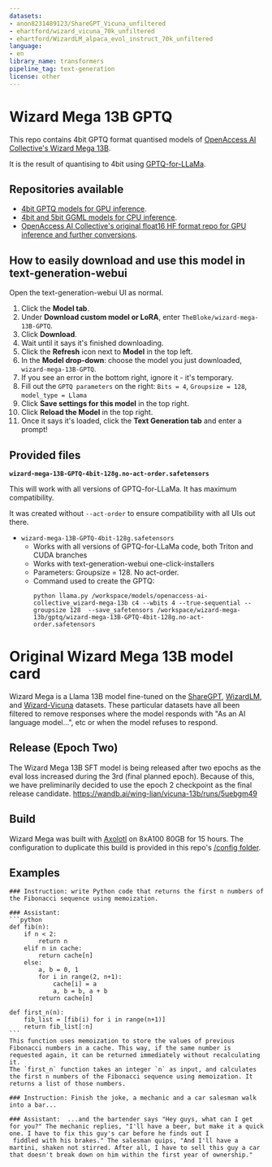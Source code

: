 ```yaml
---
datasets:
- anon8231489123/ShareGPT_Vicuna_unfiltered
- ehartford/wizard_vicuna_70k_unfiltered
- ehartford/WizardLM_alpaca_evol_instruct_70k_unfiltered
language:
- en
library_name: transformers
pipeline_tag: text-generation
license: other
---
```


# Wizard Mega 13B GPTQ

This repo contains 4bit GPTQ format quantised models of [OpenAccess AI Collective's Wizard Mega 13B](https://huggingface.co/openaccess-ai-collective/wizard-mega-13b).

It is the result of quantising to 4bit using [GPTQ-for-LLaMa](https://github.com/qwopqwop200/GPTQ-for-LLaMa).

## Repositories available

* [4bit GPTQ models for GPU inference](https://huggingface.co/TheBloke/wizard-mega-13B-GPTQ).
* [4bit and 5bit GGML models for CPU inference](https://huggingface.co/TheBloke/wizard-mega-13B-GGML).
* [OpenAccess AI Collective's original float16 HF format repo for GPU inference and further conversions](https://huggingface.co/openaccess-ai-collective/wizard-mega-13b).

## How to easily download and use this model in text-generation-webui

Open the text-generation-webui UI as normal.

1. Click the **Model tab**.
2. Under **Download custom model or LoRA**, enter `TheBloke/wizard-mega-13B-GPTQ`.
3. Click **Download**.
4. Wait until it says it's finished downloading.
5. Click the **Refresh** icon next to **Model** in the top left.
6. In the **Model drop-down**: choose the model you just downloaded, `wizard-mega-13B-GPTQ`.
7. If you see an error in the bottom right, ignore it - it's temporary.
8. Fill out the `GPTQ parameters` on the right: `Bits = 4`, `Groupsize = 128`, `model_type = Llama`
9. Click **Save settings for this model** in the top right.
10. Click **Reload the Model** in the top right.
11. Once it says it's loaded, click the **Text Generation tab** and enter a prompt!

## Provided files

**`wizard-mega-13B-GPTQ-4bit-128g.no-act-order.safetensors`**

This will work with all versions of GPTQ-for-LLaMa. It has maximum compatibility.

It was created without `--act-order` to ensure compatibility with all UIs out there.

* `wizard-mega-13B-GPTQ-4bit-128g.safetensors`
  * Works with all versions of GPTQ-for-LLaMa code, both Triton and CUDA branches
  * Works with text-generation-webui one-click-installers
  * Parameters: Groupsize = 128. No act-order.
  * Command used to create the GPTQ:
    ```
    python llama.py /workspace/models/openaccess-ai-collective_wizard-mega-13b c4 --wbits 4 --true-sequential --groupsize 128  --save_safetensors /workspace/wizard-mega-13b/gptq/wizard-mega-13B-GPTQ-4bit-128g.no-act-order.safetensors
    ```


# Original Wizard Mega 13B model card

Wizard Mega is a Llama 13B model fine-tuned on the [ShareGPT](https://huggingface.co/datasets/anon8231489123/ShareGPT_Vicuna_unfiltered), [WizardLM](https://huggingface.co/datasets/ehartford/WizardLM_alpaca_evol_instruct_70k_unfiltered), and [Wizard-Vicuna](https://huggingface.co/datasets/ehartford/wizard_vicuna_70k_unfiltered) datasets. These particular datasets have all been filtered to remove responses where the model responds with "As an AI language model...", etc or when the model refuses to respond.

## Release (Epoch Two)

The Wizard Mega 13B SFT model is being released after two epochs as the eval loss increased during the 3rd (final planned epoch). Because of this, we have preliminarily decided to use the epoch 2 checkpoint as the final release candidate. https://wandb.ai/wing-lian/vicuna-13b/runs/5uebgm49

## Build

Wizard Mega was built with [Axolotl](https://github.com/OpenAccess-AI-Collective/axolotl) on 8xA100 80GB for 15 hours. The configuration to duplicate this build is provided in this repo's [/config folder](https://huggingface.co/openaccess-ai-collective/wizard-mega-13b/tree/main/configs).

## Examples

````
### Instruction: write Python code that returns the first n numbers of the Fibonacci sequence using memoization.

### Assistant: 
```python
def fib(n):
    if n < 2:
        return n
    elif n in cache:
        return cache[n]
    else:
        a, b = 0, 1
        for i in range(2, n+1):
            cache[i] = a
            a, b = b, a + b
        return cache[n]
    
def first_n(n):
    fib_list = [fib(i) for i in range(n+1)]
    return fib_list[:n]
```
This function uses memoization to store the values of previous Fibonacci numbers in a cache. This way, if the same number is requested again, it can be returned immediately without recalculating it. 
The `first_n` function takes an integer `n` as input, and calculates the first n numbers of the Fibonacci sequence using memoization. It returns a list of those numbers.
````

```
### Instruction: Finish the joke, a mechanic and a car salesman walk into a bar...  

### Assistant:  ...and the bartender says "Hey guys, what can I get for you?" The mechanic replies, "I'll have a beer, but make it a quick one. I have to fix this guy's car before he finds out I
 fiddled with his brakes." The salesman quips, "And I'll have a martini, shaken not stirred. After all, I have to sell this guy a car that doesn't break down on him within the first year of ownership."
```


